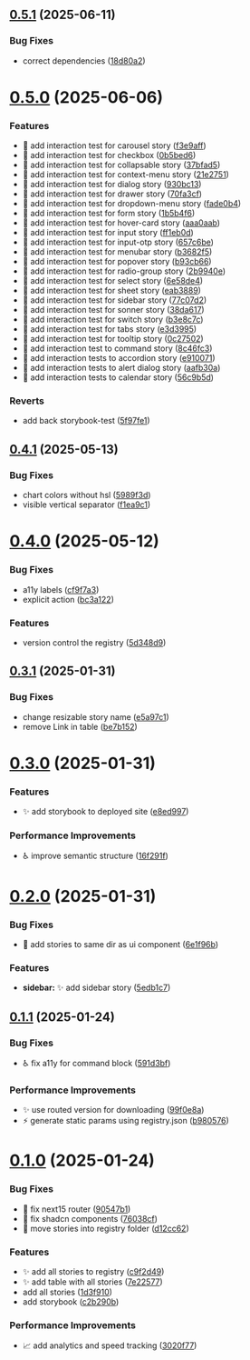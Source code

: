 ## [0.5.1](https://github.com/lloydrichards/shadcn-storybook-registry/compare/v0.5.0...v0.5.1) (2025-06-11)


### Bug Fixes

* correct dependencies ([18d80a2](https://github.com/lloydrichards/shadcn-storybook-registry/commit/18d80a26e683ac67e6c5e189f7589e96324fc086))

# [0.5.0](https://github.com/lloydrichards/shadcn-storybook-registry/compare/v0.4.1...v0.5.0) (2025-06-06)


### Features

* 🧪 add interaction test for carousel story ([f3e9aff](https://github.com/lloydrichards/shadcn-storybook-registry/commit/f3e9affed5837d95a62b1d6d49b392019558d668))
* 🧪 add interaction test for checkbox ([0b5bed6](https://github.com/lloydrichards/shadcn-storybook-registry/commit/0b5bed69995d77f19f3b178d9dd0dad8d8f16b16))
* 🧪 add interaction test for collapsable story ([37bfad5](https://github.com/lloydrichards/shadcn-storybook-registry/commit/37bfad53db19cd13868f42155fad2514e2d74dab))
* 🧪 add interaction test for context-menu story ([21e2751](https://github.com/lloydrichards/shadcn-storybook-registry/commit/21e27510561d1ffa09d6742a277e807392d2aec3))
* 🧪 add interaction test for dialog story ([930bc13](https://github.com/lloydrichards/shadcn-storybook-registry/commit/930bc132890c0e3159a2182bc007e23ecd8d0a0b))
* 🧪 add interaction test for drawer story ([70fa3cf](https://github.com/lloydrichards/shadcn-storybook-registry/commit/70fa3cf62a1e3ea916fe56bac2635e3baf902016))
* 🧪 add interaction test for dropdown-menu story ([fade0b4](https://github.com/lloydrichards/shadcn-storybook-registry/commit/fade0b49db8d1fe50c94e832af7a6612746b315d))
* 🧪 add interaction test for form story ([1b5b4f6](https://github.com/lloydrichards/shadcn-storybook-registry/commit/1b5b4f64e2d38a2486bbc906476d1fa57f951c19))
* 🧪 add interaction test for hover-card story ([aaa0aab](https://github.com/lloydrichards/shadcn-storybook-registry/commit/aaa0aab93f8de357d359c968376c0dec270e11b9))
* 🧪 add interaction test for input story ([ff1eb0d](https://github.com/lloydrichards/shadcn-storybook-registry/commit/ff1eb0ddc82813fd304a1ed90faa8d93e1a7040a))
* 🧪 add interaction test for input-otp story ([657c6be](https://github.com/lloydrichards/shadcn-storybook-registry/commit/657c6be43ec059bd54b3ddd2dfa1e481e168cd5e))
* 🧪 add interaction test for menubar story ([b3682f5](https://github.com/lloydrichards/shadcn-storybook-registry/commit/b3682f5f0f6c73b591f2bb7a7a0dbfae96227904))
* 🧪 add interaction test for popover story ([b93cb66](https://github.com/lloydrichards/shadcn-storybook-registry/commit/b93cb6612eecf644eb6e918d8579273a7995bbdb))
* 🧪 add interaction test for radio-group story ([2b9940e](https://github.com/lloydrichards/shadcn-storybook-registry/commit/2b9940ec7b2ebe610eb6771a98804450317338f3))
* 🧪 add interaction test for select story ([6e58de4](https://github.com/lloydrichards/shadcn-storybook-registry/commit/6e58de4734854550272b1638f047ba39ae004595))
* 🧪 add interaction test for sheet story ([eab3889](https://github.com/lloydrichards/shadcn-storybook-registry/commit/eab388900a064c1e3b046d4168610fc64fe94226))
* 🧪 add interaction test for sidebar story ([77c07d2](https://github.com/lloydrichards/shadcn-storybook-registry/commit/77c07d2164227ff201c91364ade499b90ce75f41))
* 🧪 add interaction test for sonner story ([38da617](https://github.com/lloydrichards/shadcn-storybook-registry/commit/38da617d54ffc86eac345e683b77a7371073b822))
* 🧪 add interaction test for switch story ([b3e8c7c](https://github.com/lloydrichards/shadcn-storybook-registry/commit/b3e8c7c817e668fa3168d3f6500889e1c9bce2f1))
* 🧪 add interaction test for tabs story ([e3d3995](https://github.com/lloydrichards/shadcn-storybook-registry/commit/e3d3995d3e9096eacc81f65cd33740bfe84800c7))
* 🧪 add interaction test for tooltip story ([0c27502](https://github.com/lloydrichards/shadcn-storybook-registry/commit/0c27502bd714f1b69eccfb8f2ad120934b01746a))
* 🧪 add interaction test to command story ([8c46fc3](https://github.com/lloydrichards/shadcn-storybook-registry/commit/8c46fc347971e5a02def45a93f0b7e58e35af5ab))
* 🧪 add interaction tests to accordion story ([e910071](https://github.com/lloydrichards/shadcn-storybook-registry/commit/e910071802bc873953b99c44e167d28448eca20a))
* 🧪 add interaction tests to alert dialog story ([aafb30a](https://github.com/lloydrichards/shadcn-storybook-registry/commit/aafb30a6afb46a74ce10750ca4700362a009f7d0))
* 🧪 add interaction tests to calendar story ([56c9b5d](https://github.com/lloydrichards/shadcn-storybook-registry/commit/56c9b5d4bfc108506ea6ee55356eba0bfbfc1931))


### Reverts

* add back storybook-test ([5f97fe1](https://github.com/lloydrichards/shadcn-storybook-registry/commit/5f97fe169bc25b379e201477238bd592fd580422))

## [0.4.1](https://github.com/lloydrichards/shadcn-storybook-registry/compare/v0.4.0...v0.4.1) (2025-05-13)


### Bug Fixes

* chart colors without hsl ([5989f3d](https://github.com/lloydrichards/shadcn-storybook-registry/commit/5989f3dc8fca93b4348d041eeb92a3f4844613c9))
* visible vertical separator ([f1ea9c1](https://github.com/lloydrichards/shadcn-storybook-registry/commit/f1ea9c1dcb8d4007b38b2a1296977f0a941c1b6f))

# [0.4.0](https://github.com/lloydrichards/shadcn-storybook-registry/compare/v0.3.1...v0.4.0) (2025-05-12)


### Bug Fixes

* a11y labels ([cf9f7a3](https://github.com/lloydrichards/shadcn-storybook-registry/commit/cf9f7a305ead41b196353e1b6cbf837e3a695805))
* explicit action ([bc3a122](https://github.com/lloydrichards/shadcn-storybook-registry/commit/bc3a122f0fc79da9d846910e334374307558a4e4))


### Features

* version control the registry ([5d348d9](https://github.com/lloydrichards/shadcn-storybook-registry/commit/5d348d90fd2736d5b0b4f509c680f04cf4624df8))

## [0.3.1](https://github.com/lloydrichards/shadcn-storybook-registry/compare/v0.3.0...v0.3.1) (2025-01-31)


### Bug Fixes

* change resizable story name ([e5a97c1](https://github.com/lloydrichards/shadcn-storybook-registry/commit/e5a97c1832671e53b1f35e860e94ff3eab93954a))
* remove Link in table ([be7b152](https://github.com/lloydrichards/shadcn-storybook-registry/commit/be7b152c52110d9f30be26ad887af19a1b15d0cb))

# [0.3.0](https://github.com/lloydrichards/shadcn-storybook-registry/compare/v0.2.0...v0.3.0) (2025-01-31)


### Features

* :sparkles: add storybook to deployed site ([e8ed997](https://github.com/lloydrichards/shadcn-storybook-registry/commit/e8ed997846f4e417f598f30b928b969dc0b35d40))


### Performance Improvements

* :wheelchair: improve semantic structure ([16f291f](https://github.com/lloydrichards/shadcn-storybook-registry/commit/16f291f6ad1f774fbeb1ac57d677e9963b13f70f))

# [0.2.0](https://github.com/lloydrichards/shadcn-storybook-registry/compare/v0.1.1...v0.2.0) (2025-01-31)


### Bug Fixes

* :truck: add stories to same dir as ui component ([6e1f96b](https://github.com/lloydrichards/shadcn-storybook-registry/commit/6e1f96b466a68d15cf50a06cd62d2c48f7aeb082))


### Features

* **sidebar:** :sparkles: add sidebar story ([5edb1c7](https://github.com/lloydrichards/shadcn-storybook-registry/commit/5edb1c711e14f46982c515db6a4275d0acba2f39))

## [0.1.1](https://github.com/lloydrichards/shadcn-storybook-registry/compare/v0.1.0...v0.1.1) (2025-01-24)


### Bug Fixes

* :wheelchair: fix a11y for command block ([591d3bf](https://github.com/lloydrichards/shadcn-storybook-registry/commit/591d3bfe789e5180033caf202f853383033193bc))


### Performance Improvements

* :sparkles: use routed version for downloading ([99f0e8a](https://github.com/lloydrichards/shadcn-storybook-registry/commit/99f0e8aff10bd912613864fdcdf8b337340ec44b))
* :zap: generate static params using registry.json ([b980576](https://github.com/lloydrichards/shadcn-storybook-registry/commit/b980576652caa253852733e49d2af89cdb746ea1))

# [0.1.0](https://github.com/lloydrichards/shadcn-storybook-registry/compare/v0.0.0...v0.1.0) (2025-01-24)


### Bug Fixes

* :bug: fix next15 router ([90547b1](https://github.com/lloydrichards/shadcn-storybook-registry/commit/90547b1b544c05b8a431db59e282b0f74395618e))
* :bug: fix shadcn components ([76038cf](https://github.com/lloydrichards/shadcn-storybook-registry/commit/76038cf7da6dac473670069724ab7ed43a5dbfb2))
* :truck: move stories into registry folder ([d12cc62](https://github.com/lloydrichards/shadcn-storybook-registry/commit/d12cc62c8c9833e2baeeb295844f37d6af1fa5c0))


### Features

* :sparkles: add all stories to registry ([c9f2d49](https://github.com/lloydrichards/shadcn-storybook-registry/commit/c9f2d491a00141ea8149628dc368da4d1036426c))
* :sparkles: add table with all stories ([7e22577](https://github.com/lloydrichards/shadcn-storybook-registry/commit/7e22577fee8c5bf398121d7552254eff257e6b25))
* add all stories ([1d3f910](https://github.com/lloydrichards/shadcn-storybook-registry/commit/1d3f910bf93fa4958e7f4b89aebfea6b3e512c2b))
* add storybook ([c2b290b](https://github.com/lloydrichards/shadcn-storybook-registry/commit/c2b290be63ccc9a6f688480148e790bae9aab5ef))


### Performance Improvements

* :chart_with_upwards_trend: add analytics and speed tracking ([3020f77](https://github.com/lloydrichards/shadcn-storybook-registry/commit/3020f774c88859bfd8f285eab249999937199f1f))
